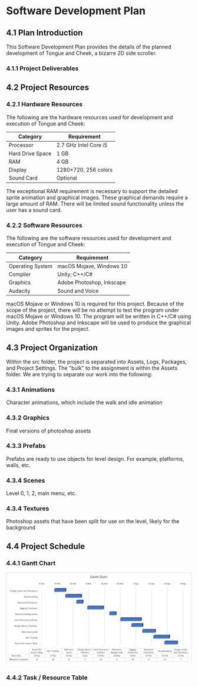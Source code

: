 #  Software Development Plan

##  4.1 Plan Introduction
This Software Development Plan provides the details of the planned development of Tongue and Cheek, a bizarre 2D side scroller.

###  4.1.1 Project Deliverables

##  4.2 Project Resources

###  4.2.1 Hardware Resources
The following are the hardware resources used for development and execution of Tongue and Cheek:

| Category         | Requirement           |
| ---------------- | --------------------- |
| Processor        | 2.7 GHz Intel Core i5 |
| Hard Drive Space | 1 GB                  |
| RAM              | 4 GB                  |
| Display          | 1280×720, 256 colors  |
| Sound Card       | Optional              |

The exceptional RAM requirement is necessary to support the detailed sprite animation and graphical images. These graphical demands require a large amount of RAM. There will be limited sound functionality unless the user has a sound card.

###  4.2.2 Software Resources
The following are the software resources used for development and execution of Tongue and Cheek:

| Category         | Requirement               |
| ---------------- | ------------------------- |
| Operating System | macOS Mojave, Windows 10  |
| Compiler         | Unity; C++/C#             |
| Graphics         | Adobe Photoshop, Inkscape |
| Audacity         | Sound and Voice           |

macOS Mojave or Windows 10 is required for this project. Because of the scope of the project, there will be no attempt to test the program under macOS Mojave or Windows 10. The program will be written in C++/C# using Unity. Adobe Photoshop and Inkscape will be used to produce the graphical images and sprites for the project.

##  4.3 Project Organization
Within the src folder, the project is separated into Assets, Logs, Packages, and Project Settings. The "bulk" to the assignment is within the Assets folder. We are trying to separate our work into the following:
### 4.3.1 Animations
  Character animations, which include the walk and idle animation
### 4.3.2 Graphics
  Final versions of photoshop assets
### 4.3.3 Prefabs
 Prefabs are ready to use objects for level design. For example, platforms, walls, etc.
### 4.3.4 Scenes
  Level 0, 1, 2, main menu, etc.
### 4.3.4 Textures
  Photoshop assets that have been split for use on the level, likely for the background


##  4.4 Project Schedule

###  4.4.1 Gantt Chart
![SDP-Gantt-Chart](images/SDP-Gantt-Chart.png)

###  4.4.2 Task / Resource Table
